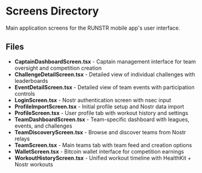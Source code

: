 # Screens Directory

Main application screens for the RUNSTR mobile app's user interface.

## Files

- **CaptainDashboardScreen.tsx** - Captain management interface for team oversight and competition creation
- **ChallengeDetailScreen.tsx** - Detailed view of individual challenges with leaderboards
- **EventDetailScreen.tsx** - Detailed view of team events with participation controls  
- **LoginScreen.tsx** - Nostr authentication screen with nsec input
- **ProfileImportScreen.tsx** - Initial profile setup and Nostr data import
- **ProfileScreen.tsx** - User profile tab with workout history and settings
- **TeamDashboardScreen.tsx** - Team-specific dashboard with leagues, events, and challenges
- **TeamDiscoveryScreen.tsx** - Browse and discover teams from Nostr relays
- **TeamScreen.tsx** - Main teams tab with team feed and creation options
- **WalletScreen.tsx** - Bitcoin wallet interface for competition earnings
- **WorkoutHistoryScreen.tsx** - Unified workout timeline with HealthKit + Nostr workouts